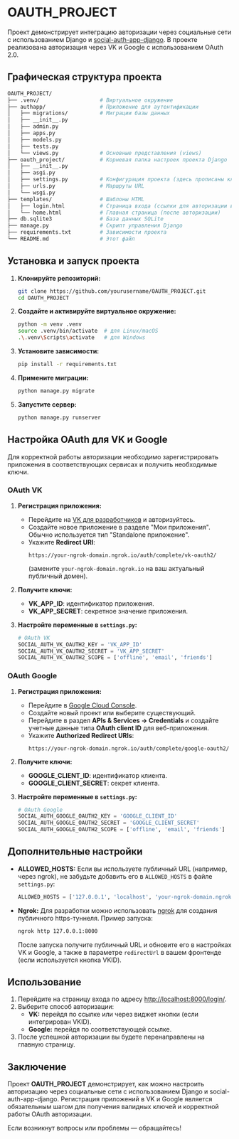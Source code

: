 # OAUTH_PROJECT

Проект демонстрирует интеграцию авторизации через социальные сети с использованием Django и [social-auth-app-django](https://github.com/python-social-auth/social-app-django). В проекте реализована авторизация через VK и Google с использованием OAuth 2.0.

## Графическая структура проекта

```bash
OAUTH_PROJECT/
├── .venv/                   # Виртуальное окружение
├── authapp/                 # Приложение для аутентификации
│   ├── migrations/          # Миграции базы данных
│   ├── __init__.py
│   ├── admin.py
│   ├── apps.py
│   ├── models.py
│   ├── tests.py
│   └── views.py             # Основные представления (views)
├── oauth_project/           # Корневая папка настроек проекта Django
│   ├── __init__.py
│   ├── asgi.py
│   ├── settings.py          # Конфигурация проекта (здесь прописаны ключи OAuth)
│   ├── urls.py              # Маршруты URL
│   └── wsgi.py
├── templates/               # Шаблоны HTML
│   ├── login.html           # Страница входа (ссылки для авторизации и кнопка VKID, если используется)
│   └── home.html            # Главная страница (после авторизации)
├── db.sqlite3               # База данных SQLite
├── manage.py                # Скрипт управления Django
├── requirements.txt         # Зависимости проекта
└── README.md                # Этот файл
```

## Установка и запуск проекта

1. **Клонируйте репозиторий:**

   ```bash
   git clone https://github.com/yourusername/OAUTH_PROJECT.git
   cd OAUTH_PROJECT
   ```

2. **Создайте и активируйте виртуальное окружение:**

   ```bash
   python -m venv .venv
   source .venv/bin/activate  # для Linux/macOS
   .\.venv\Scripts\activate   # для Windows
   ```

3. **Установите зависимости:**

   ```bash
   pip install -r requirements.txt
   ```

4. **Примените миграции:**

   ```bash
   python manage.py migrate
   ```

5. **Запустите сервер:**

   ```bash
   python manage.py runserver
   ```

## Настройка OAuth для VK и Google

Для корректной работы авторизации необходимо зарегистрировать приложения в соответствующих сервисах и получить необходимые ключи.

### OAuth VK

1. **Регистрация приложения:**
   - Перейдите на [VK для разработчиков](https://dev.vk.com/) и авторизуйтесь.
   - Создайте новое приложение в разделе "Мои приложения". Обычно используется тип "Standalone приложение".
   - Укажите **Redirect URI**:
     ```
     https://your-ngrok-domain.ngrok.io/auth/complete/vk-oauth2/
     ```
     (замените `your-ngrok-domain.ngrok.io` на ваш актуальный публичный домен).

2. **Получите ключи:**
   - **VK_APP_ID**: идентификатор приложения.
   - **VK_APP_SECRET**: секретное значение приложения.

3. **Настройте переменные в `settings.py`:**

   ```python
   # OAuth VK
   SOCIAL_AUTH_VK_OAUTH2_KEY = 'VK_APP_ID'
   SOCIAL_AUTH_VK_OAUTH2_SECRET = 'VK_APP_SECRET'
   SOCIAL_AUTH_VK_OAUTH2_SCOPE = ['offline', 'email', 'friends']
   ```

### OAuth Google

1. **Регистрация приложения:**
   - Перейдите в [Google Cloud Console](https://console.cloud.google.com/).
   - Создайте новый проект или выберите существующий.
   - Перейдите в раздел **APIs & Services → Credentials** и создайте учетные данные типа **OAuth client ID** для веб-приложения.
   - Укажите **Authorized Redirect URIs**:
     ```
     https://your-ngrok-domain.ngrok.io/auth/complete/google-oauth2/
     ```

2. **Получите ключи:**
   - **GOOGLE_CLIENT_ID**: идентификатор клиента.
   - **GOOGLE_CLIENT_SECRET**: секрет клиента.

3. **Настройте переменные в `settings.py`:**

   ```python
   # OAuth Google
   SOCIAL_AUTH_GOOGLE_OAUTH2_KEY = 'GOOGLE_CLIENT_ID'
   SOCIAL_AUTH_GOOGLE_OAUTH2_SECRET = 'GOOGLE_CLIENT_SECRET'
   SOCIAL_AUTH_GOOGLE_OAUTH2_SCOPE = ['offline', 'email', 'friends']
   ```

## Дополнительные настройки

- **ALLOWED_HOSTS:**
  Если вы используете публичный URL (например, через ngrok), не забудьте добавить его в `ALLOWED_HOSTS` в файле `settings.py`:

  ```python
  ALLOWED_HOSTS = ['127.0.0.1', 'localhost', 'your-ngrok-domain.ngrok.io']
  ```

- **Ngrok:**
  Для разработки можно использовать [ngrok](https://ngrok.com/) для создания публичного https-туннеля. Пример запуска:

  ```bash
  ngrok http 127.0.0.1:8000
  ```

  После запуска получите публичный URL и обновите его в настройках VK и Google, а также в параметре `redirectUrl` в вашем фронтенде (если используется кнопка VKID).

## Использование

1. Перейдите на страницу входа по адресу [http://localhost:8000/login/](http://localhost:8000/login/).
2. Выберите способ авторизации:
   - **VK:** перейдя по ссылке или через виджет кнопки (если интегрирован VKID).
   - **Google:** перейдя по соответствующей ссылке.
3. После успешной авторизации вы будете перенаправлены на главную страницу.

## Заключение

Проект **OAUTH_PROJECT** демонстрирует, как можно настроить авторизацию через социальные сети с использованием Django и social-auth-app-django. Регистрация приложений в VK и Google является обязательным шагом для получения валидных ключей и корректной работы OAuth авторизации.

Если возникнут вопросы или проблемы — обращайтесь!
